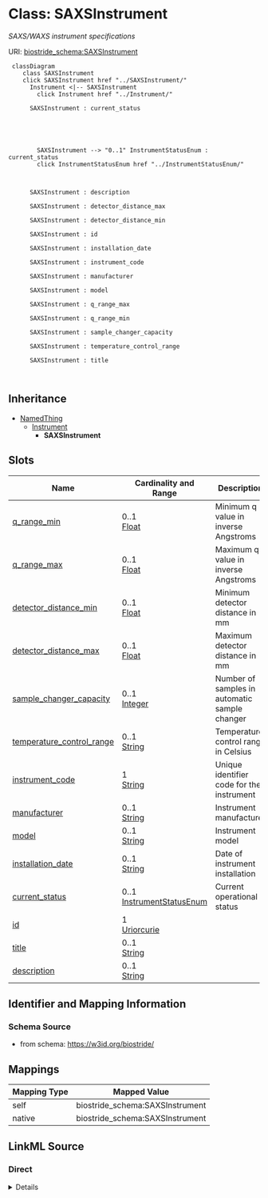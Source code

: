 

# Class: SAXSInstrument 


_SAXS/WAXS instrument specifications_





URI: [biostride_schema:SAXSInstrument](https://w3id.org/biostride/schema/SAXSInstrument)





```mermaid
 classDiagram
    class SAXSInstrument
    click SAXSInstrument href "../SAXSInstrument/"
      Instrument <|-- SAXSInstrument
        click Instrument href "../Instrument/"
      
      SAXSInstrument : current_status
        
          
    
        
        
        SAXSInstrument --> "0..1" InstrumentStatusEnum : current_status
        click InstrumentStatusEnum href "../InstrumentStatusEnum/"
    

        
      SAXSInstrument : description
        
      SAXSInstrument : detector_distance_max
        
      SAXSInstrument : detector_distance_min
        
      SAXSInstrument : id
        
      SAXSInstrument : installation_date
        
      SAXSInstrument : instrument_code
        
      SAXSInstrument : manufacturer
        
      SAXSInstrument : model
        
      SAXSInstrument : q_range_max
        
      SAXSInstrument : q_range_min
        
      SAXSInstrument : sample_changer_capacity
        
      SAXSInstrument : temperature_control_range
        
      SAXSInstrument : title
        
      
```





## Inheritance
* [NamedThing](NamedThing.md)
    * [Instrument](Instrument.md)
        * **SAXSInstrument**



## Slots

| Name | Cardinality and Range | Description | Inheritance |
| ---  | --- | --- | --- |
| [q_range_min](q_range_min.md) | 0..1 <br/> [Float](Float.md) | Minimum q value in inverse Angstroms | direct |
| [q_range_max](q_range_max.md) | 0..1 <br/> [Float](Float.md) | Maximum q value in inverse Angstroms | direct |
| [detector_distance_min](detector_distance_min.md) | 0..1 <br/> [Float](Float.md) | Minimum detector distance in mm | direct |
| [detector_distance_max](detector_distance_max.md) | 0..1 <br/> [Float](Float.md) | Maximum detector distance in mm | direct |
| [sample_changer_capacity](sample_changer_capacity.md) | 0..1 <br/> [Integer](Integer.md) | Number of samples in automatic sample changer | direct |
| [temperature_control_range](temperature_control_range.md) | 0..1 <br/> [String](String.md) | Temperature control range in Celsius | direct |
| [instrument_code](instrument_code.md) | 1 <br/> [String](String.md) | Unique identifier code for the instrument | [Instrument](Instrument.md) |
| [manufacturer](manufacturer.md) | 0..1 <br/> [String](String.md) | Instrument manufacturer | [Instrument](Instrument.md) |
| [model](model.md) | 0..1 <br/> [String](String.md) | Instrument model | [Instrument](Instrument.md) |
| [installation_date](installation_date.md) | 0..1 <br/> [String](String.md) | Date of instrument installation | [Instrument](Instrument.md) |
| [current_status](current_status.md) | 0..1 <br/> [InstrumentStatusEnum](InstrumentStatusEnum.md) | Current operational status | [Instrument](Instrument.md) |
| [id](id.md) | 1 <br/> [Uriorcurie](Uriorcurie.md) |  | [NamedThing](NamedThing.md) |
| [title](title.md) | 0..1 <br/> [String](String.md) |  | [NamedThing](NamedThing.md) |
| [description](description.md) | 0..1 <br/> [String](String.md) |  | [NamedThing](NamedThing.md) |










## Identifier and Mapping Information






### Schema Source


* from schema: https://w3id.org/biostride/




## Mappings

| Mapping Type | Mapped Value |
| ---  | ---  |
| self | biostride_schema:SAXSInstrument |
| native | biostride_schema:SAXSInstrument |






## LinkML Source

<!-- TODO: investigate https://stackoverflow.com/questions/37606292/how-to-create-tabbed-code-blocks-in-mkdocs-or-sphinx -->

### Direct

<details>
```yaml
name: SAXSInstrument
description: SAXS/WAXS instrument specifications
from_schema: https://w3id.org/biostride/
is_a: Instrument
attributes:
  q_range_min:
    name: q_range_min
    description: Minimum q value in inverse Angstroms
    from_schema: https://w3id.org/biostride/
    rank: 1000
    domain_of:
    - SAXSInstrument
    range: float
  q_range_max:
    name: q_range_max
    description: Maximum q value in inverse Angstroms
    from_schema: https://w3id.org/biostride/
    rank: 1000
    domain_of:
    - SAXSInstrument
    range: float
  detector_distance_min:
    name: detector_distance_min
    description: Minimum detector distance in mm
    from_schema: https://w3id.org/biostride/
    rank: 1000
    domain_of:
    - SAXSInstrument
    range: float
  detector_distance_max:
    name: detector_distance_max
    description: Maximum detector distance in mm
    from_schema: https://w3id.org/biostride/
    rank: 1000
    domain_of:
    - SAXSInstrument
    range: float
  sample_changer_capacity:
    name: sample_changer_capacity
    description: Number of samples in automatic sample changer
    from_schema: https://w3id.org/biostride/
    rank: 1000
    domain_of:
    - SAXSInstrument
    range: integer
  temperature_control_range:
    name: temperature_control_range
    description: Temperature control range in Celsius
    from_schema: https://w3id.org/biostride/
    rank: 1000
    domain_of:
    - SAXSInstrument

```
</details>

### Induced

<details>
```yaml
name: SAXSInstrument
description: SAXS/WAXS instrument specifications
from_schema: https://w3id.org/biostride/
is_a: Instrument
attributes:
  q_range_min:
    name: q_range_min
    description: Minimum q value in inverse Angstroms
    from_schema: https://w3id.org/biostride/
    rank: 1000
    alias: q_range_min
    owner: SAXSInstrument
    domain_of:
    - SAXSInstrument
    range: float
  q_range_max:
    name: q_range_max
    description: Maximum q value in inverse Angstroms
    from_schema: https://w3id.org/biostride/
    rank: 1000
    alias: q_range_max
    owner: SAXSInstrument
    domain_of:
    - SAXSInstrument
    range: float
  detector_distance_min:
    name: detector_distance_min
    description: Minimum detector distance in mm
    from_schema: https://w3id.org/biostride/
    rank: 1000
    alias: detector_distance_min
    owner: SAXSInstrument
    domain_of:
    - SAXSInstrument
    range: float
  detector_distance_max:
    name: detector_distance_max
    description: Maximum detector distance in mm
    from_schema: https://w3id.org/biostride/
    rank: 1000
    alias: detector_distance_max
    owner: SAXSInstrument
    domain_of:
    - SAXSInstrument
    range: float
  sample_changer_capacity:
    name: sample_changer_capacity
    description: Number of samples in automatic sample changer
    from_schema: https://w3id.org/biostride/
    rank: 1000
    alias: sample_changer_capacity
    owner: SAXSInstrument
    domain_of:
    - SAXSInstrument
    range: integer
  temperature_control_range:
    name: temperature_control_range
    description: Temperature control range in Celsius
    from_schema: https://w3id.org/biostride/
    rank: 1000
    alias: temperature_control_range
    owner: SAXSInstrument
    domain_of:
    - SAXSInstrument
    range: string
  instrument_code:
    name: instrument_code
    description: Unique identifier code for the instrument
    from_schema: https://w3id.org/biostride/
    rank: 1000
    alias: instrument_code
    owner: SAXSInstrument
    domain_of:
    - Instrument
    range: string
    required: true
  manufacturer:
    name: manufacturer
    description: Instrument manufacturer
    from_schema: https://w3id.org/biostride/
    rank: 1000
    alias: manufacturer
    owner: SAXSInstrument
    domain_of:
    - Instrument
    range: string
  model:
    name: model
    description: Instrument model
    from_schema: https://w3id.org/biostride/
    rank: 1000
    alias: model
    owner: SAXSInstrument
    domain_of:
    - Instrument
    range: string
  installation_date:
    name: installation_date
    description: Date of instrument installation
    from_schema: https://w3id.org/biostride/
    rank: 1000
    alias: installation_date
    owner: SAXSInstrument
    domain_of:
    - Instrument
    range: string
  current_status:
    name: current_status
    description: Current operational status
    from_schema: https://w3id.org/biostride/
    rank: 1000
    alias: current_status
    owner: SAXSInstrument
    domain_of:
    - Instrument
    range: InstrumentStatusEnum
  id:
    name: id
    from_schema: https://w3id.org/biostride/
    rank: 1000
    identifier: true
    alias: id
    owner: SAXSInstrument
    domain_of:
    - NamedThing
    - OntologyTerm
    range: uriorcurie
    required: true
  title:
    name: title
    from_schema: https://w3id.org/biostride/
    rank: 1000
    slot_uri: dcterms:title
    alias: title
    owner: SAXSInstrument
    domain_of:
    - NamedThing
    range: string
  description:
    name: description
    from_schema: https://w3id.org/biostride/
    rank: 1000
    alias: description
    owner: SAXSInstrument
    domain_of:
    - NamedThing
    range: string

```
</details>